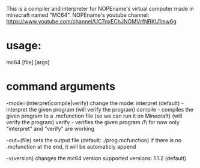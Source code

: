 This is a compiler and interpreter for NOPEname's virtual computer made in minecraft named "MC64".
NOPEname's youtube channel: https://www.youtube.com/channel/UC7qxEChJNOMVrfNRKU1mw6g


# usage:

mc64 [file] [args]


# command arguments

-mode=(interpret|compile|verify)
    change the mode: interpret (default) - interpret the given program (will verify the program)
                     compile - compiles the given program to a .mcfunction file (so we can run it on Minecraft) (will verify the program)
                     verify - verifies the given program
    /!\ for now only "interpret" and "verify" are working

-out=(file)
    sets the output file (default: ./prog.mcfunction) if there is no .mcfunction at the end, it will be automaticly append

-v(version)
    changes the mc64 version
    supported versions:
        1.1.2 (default)
